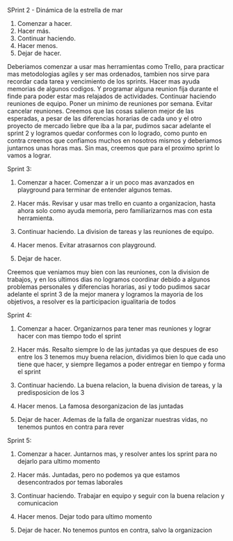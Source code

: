 SPrint 2 - Dinámica de la estrella de mar
1. Comenzar a hacer.
2. Hacer más.
3. Continuar haciendo.
4. Hacer menos.
5. Dejar de hacer.

Deberiamos comenzar a usar mas herramientas como Trello, para practicar mas metodologias agiles y ser mas ordenados, tambien nos sirve para recordar cada tarea y vencimiento de los sprints. 
Hacer mas ayuda memorias de algunos codigos. Y programar alguna reunion fija durante el finde para poder estar mas relajados de actividades.
Continuar haciendo reuniones de equipo. Poner un minimo de reuniones por semana.
Evitar cancelar reuniones.
Creemos que las cosas salieron mejor de las esperadas, a pesar de las diferencias horarias de cada uno y el otro proyecto de mercado liebre que iba a la par, pudimos sacar adelante el sprint 2 y logramos quedar conformes con lo logrado, como punto en contra creemos que confiamos muchos en nosotros mismos y deberiamos juntarnos unas horas mas. Sin mas, creemos que para el proximo sprint lo vamos a lograr.


Sprint 3: 

1. Comenzar a hacer.
Comenzar a ir un poco mas avanzados en playground para terminar  de entender algunos temas. 

2. Hacer más.
Revisar y usar mas trello en cuanto a organizacion, hasta ahora solo como ayuda memoria, pero familiarizarnos mas con esta herramienta.

3. Continuar haciendo.
La division de tareas y las reuniones de equipo.

4. Hacer menos.
Evitar atrasarnos con playground. 

5. Dejar de hacer.

Creemos que veniamos muy bien con las reuniones, con la division de trabajos, y en los ultimos dias no logramos coordinar debido a algunos problemas personales y diferencias horarias, asi y todo pudimos sacar adelante el sprint 3 de la mejor manera y logramos la mayoria de los objetivos, a resolver es la participacion igualitaria de todos





Sprint 4: 

1. Comenzar a hacer.
Organizarnos para tener mas reuniones y lograr hacer con mas tiempo todo el sprint

2. Hacer más.
Resalto siempre lo de las juntadas ya que despues de eso entre los 3 tenemos muy buena relacion, dividimos bien lo que cada uno tiene que hacer, y siempre llegamos a poder entregar en tiempo y forma el sprint

3. Continuar haciendo.
La buena relacion, la buena division de tareas, y la predisposicion de los 3

4. Hacer menos.
La famosa desorganizacion de las juntadas 

5. Dejar de hacer.
Ademas de la falla de organizar nuestras vidas, no tenemos puntos en contra para rever


Sprint 5: 

1. Comenzar a hacer.
Juntarnos mas, y resolver antes los sprint para no dejarlo para ultimo momento

2. Hacer más.
Juntadas, pero no podemos ya que estamos desencontrados por temas laborales

3. Continuar haciendo.
Trabajar en equipo y seguir con la buena relacion y comunicacion

4. Hacer menos.
Dejar todo para ultimo momento

5. Dejar de hacer.
No tenemos puntos en contra, salvo la organizacion